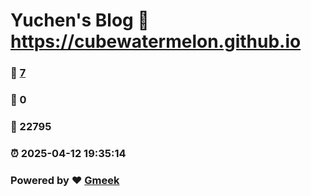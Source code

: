 # Yuchen's Blog :link: https://cubewatermelon.github.io 
### :page_facing_up: [7](https://cubewatermelon.github.io/tag.html) 
### :speech_balloon: 0 
### :hibiscus: 22795 
### :alarm_clock: 2025-04-12 19:35:14 
### Powered by :heart: [Gmeek](https://github.com/Meekdai/Gmeek)

